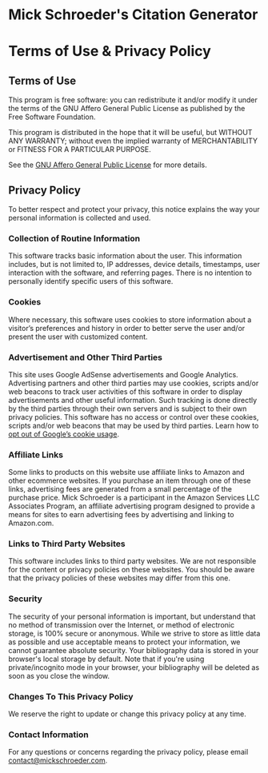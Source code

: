 # Mick Schroeder's Citation Generator 
# Terms of Use & Privacy Policy

## Terms of Use

This program is free software: you can redistribute it and/or modify it under the terms of the GNU Affero General Public License as published by the Free Software Foundation.

This program is distributed in the hope that it will be useful, but WITHOUT ANY WARRANTY; without even the implied warranty of MERCHANTABILITY or FITNESS FOR A PARTICULAR PURPOSE.

See the [GNU Affero General Public License](https://www.gnu.org/licenses/agpl-3.0.en.html) for more details.

## Privacy Policy

To better respect and protect your privacy, this notice explains the way your personal information is collected and used.


### Collection of Routine Information

This software tracks basic information about the user. This information includes, but is not limited to, IP addresses, device details, timestamps, user interaction with the software, and referring pages. There is no intention to personally identify specific users of this software.


### Cookies

Where necessary, this software uses cookies to store information about a visitor’s preferences and history in order to better serve the user and/or present the user with customized content.


### Advertisement and Other Third Parties

This site uses Google AdSense advertisements and Google Analytics. Advertising partners and other third parties may use cookies, scripts and/or web beacons to track user activities of this software in order to display advertisements and other useful information. Such tracking is done directly by the third parties through their own servers and is subject to their own privacy policies. This software has no access or control over these cookies, scripts and/or web beacons that may be used by third parties. Learn how to [opt out of Google’s cookie usage](http://www.google.com/privacy_ads.html).

### Affiliate Links

Some links to products on this website use affiliate links to Amazon and other ecommerce websites. If you purchase an item through one of these links, advertising fees are generated from a small percentage of the purchase price. Mick Schroeder is a participant in the Amazon Services LLC Associates Program, an affiliate advertising program designed to provide a means for sites to earn advertising fees by advertising and linking to Amazon.com.


### Links to Third Party Websites

This software includes links to third party websites. We are not responsible for the content or privacy policies on these websites. You should be aware that the privacy policies of these websites may differ from this one.


### Security

The security of your personal information is important, but understand that no method of transmission over the Internet, or method of electronic storage, is 100% secure or anonymous. While we strive to store as little data as possible and use acceptable means to protect your information, we cannot guarantee absolute security. Your bibliography data is stored in your browser's local storage by default. Note that if you're using private/incognito mode in your browser, your bibliography will be deleted as soon as you close the window.


### Changes To This Privacy Policy

We reserve the right to update or change this privacy policy at any time.


### Contact Information

For any questions or concerns regarding the privacy policy, please email <contact@mickschroeder.com>.